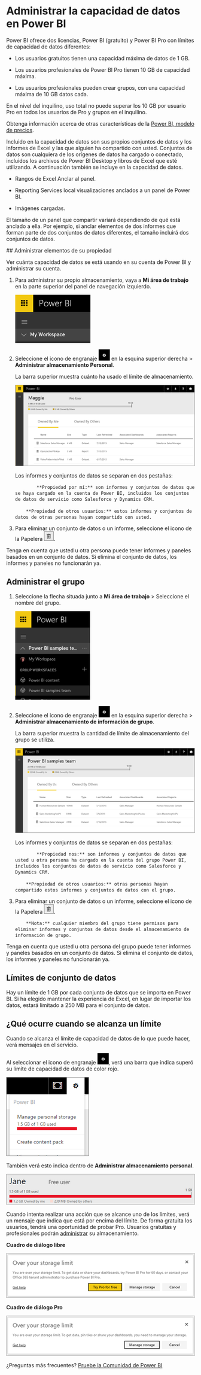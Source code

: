 <properties 
   pageTitle="Administrar la capacidad de datos en Power BI"
   description="Administrar la capacidad de datos y almacenamiento en Power BI"
   services="powerbi" 
   documentationCenter="" 
   authors="guyinacube" 
   manager="mblythe" 
   backup=""
   editor=""
   tags=""
   qualityFocus="no"
   qualityDate=""/>
 
<tags
   ms.service="powerbi"
   ms.devlang="NA"
   ms.topic="article"
   ms.tgt_pltfrm="NA"
   ms.workload="powerbi"
   ms.date="08/15/2016"
   ms.author="asaxton"/>
# Administrar la capacidad de datos en Power BI

Power BI ofrece dos licencias, Power BI (gratuito) y Power BI Pro con límites de capacidad de datos diferentes:

-   Los usuarios gratuitos tienen una capacidad máxima de datos de 1 GB.

-   Los usuarios profesionales de Power BI Pro tienen 10 GB de capacidad máxima.

-   Los usuarios profesionales pueden crear grupos, con una capacidad máxima de 10 GB datos cada.

En el nivel del inquilino, uso total no puede superar los 10 GB por usuario Pro en todos los usuarios de Pro y grupos en el inquilino. 

Obtenga información acerca de otras características de la [Power BI, modelo de precios](https://powerbi.microsoft.com/pricing).

Incluido en la capacidad de datos son sus propios conjuntos de datos y los informes de Excel y las que alguien ha compartido con usted. Conjuntos de datos son cualquiera de los orígenes de datos ha cargado o conectado, incluidos los archivos de Power BI Desktop y libros de Excel que esté utilizando. A continuación también se incluye en la capacidad de datos.

-   Rangos de Excel Anclar al panel.

-   Reporting Services local visualizaciones anclados a un panel de Power BI.

-   Imágenes cargadas.

El tamaño de un panel que compartir variará dependiendo de qué está anclado a ella. Por ejemplo, si anclar elementos de dos informes que forman parte de dos conjuntos de datos diferentes, el tamaño incluirá dos conjuntos de datos.

<a name="manage"/>
## Administrar elementos de su propiedad

Ver cuánta capacidad de datos se está usando en su cuenta de Power BI y administrar su cuenta.

1.  Para administrar su propio almacenamiento, vaya a **Mi área de trabajo** en la parte superior del panel de navegación izquierdo. 

    ![](media/powerbi-admin-manage-your-data-storage-in-power-bi/PBI_MyWorkspace.png)

2.  Seleccione el icono de engranaje ![](media/powerbi-admin-manage-your-data-storage-in-power-bi/PBI_GearIcon.png) en la esquina superior derecha \> **Administrar almacenamiento Personal**. 

    La barra superior muestra cuánto ha usado el límite de almacenamiento.

    ![](media/powerbi-admin-manage-your-data-storage-in-power-bi/PBI_PersnlStorage.png)

    Los informes y conjuntos de datos se separan en dos pestañas:

    
                **Propiedad por mí:** son informes y conjuntos de datos que se haya cargado en la cuenta de Power BI, incluidos los conjuntos de datos de servicio como Salesforce y Dynamics CRM.

            **Propiedad de otros usuarios:** estos informes y conjuntos de datos de otras personas hayan compartido con usted.

3.  Para eliminar un conjunto de datos o un informe, seleccione el icono de la Papelera ![](media/powerbi-admin-manage-your-data-storage-in-power-bi/PBI_DeleteIcon.png).


Tenga en cuenta que usted u otra persona puede tener informes y paneles basados en un conjunto de datos. Si elimina el conjunto de datos, los informes y paneles no funcionarán ya.

## Administrar el grupo

1.  Seleccione la flecha situada junto a **Mi área de trabajo** \> Seleccione el nombre del grupo.

    ![](media/powerbi-admin-manage-your-data-storage-in-power-bi/PBI_GroupWorkspaces.png)

2.  Seleccione el icono de engranaje ![](media/powerbi-admin-manage-your-data-storage-in-power-bi/PBI_GearIcon.png) en la esquina superior derecha \> **Administrar almacenamiento de información de grupo**.

    La barra superior muestra la cantidad de límite de almacenamiento del grupo se utiliza.

    ![](media/powerbi-admin-manage-your-data-storage-in-power-bi/PBI_GroupStorage.png)

    Los informes y conjuntos de datos se separan en dos pestañas:

    
                **Propiedad nos:** son informes y conjuntos de datos que usted u otra persona ha cargado en la cuenta del grupo Power BI, incluidos los conjuntos de datos de servicio como Salesforce y Dynamics CRM.

            **Propiedad de otros usuarios:** otras personas hayan compartido estos informes y conjuntos de datos con el grupo.

3.  Para eliminar un conjunto de datos o un informe, seleccione el icono de la Papelera ![](media/powerbi-admin-manage-your-data-storage-in-power-bi/PBI_DeleteIcon.png).
    >
            **Nota:** cualquier miembro del grupo tiene permisos para eliminar informes y conjuntos de datos desde el almacenamiento de información de grupo.

Tenga en cuenta que usted u otra persona del grupo puede tener informes y paneles basados en un conjunto de datos. Si elimina el conjunto de datos, los informes y paneles no funcionarán ya.

## Límites de conjunto de datos

Hay un límite de 1 GB por cada conjunto de datos que se importa en Power BI. Si ha elegido mantener la experiencia de Excel, en lugar de importar los datos, estará limitado a 250 MB para el conjunto de datos.

## ¿Qué ocurre cuando se alcanza un límite

Cuando se alcanza el límite de capacidad de datos de lo que puede hacer, verá mensajes en el servicio. 

Al seleccionar el icono de engranaje ![](media/powerbi-admin-manage-your-data-storage-in-power-bi/PBI_GearIcon.png), verá una barra que indica superó su límite de capacidad de datos de color rojo.

![](media/powerbi-admin-manage-your-data-storage-in-power-bi/manage-storage-limit.png)

También verá esto indica dentro de **Administrar almacenamiento personal**.

 ![](media/powerbi-admin-manage-your-data-storage-in-power-bi/manage-storage-limit2.png)
 
 Cuando intenta realizar una acción que se alcance uno de los límites, verá un mensaje que indica que está por encima del límite. De forma gratuita los usuarios, tendrá una oportunidad de probar Pro. Usuarios gratuitas y profesionales podrán [administrar](#manage) su almacenamiento.
 
 **Cuadro de diálogo libre**
 
 ![](media/powerbi-admin-manage-your-data-storage-in-power-bi/powerbi-free-over-limit.png)
 
 **Cuadro de diálogo Pro** 
 
 ![](media/powerbi-admin-manage-your-data-storage-in-power-bi/powerbi-pro-over-limit.png)

 ¿Preguntas más frecuentes? [Pruebe la Comunidad de Power BI](http://community.powerbi.com/)